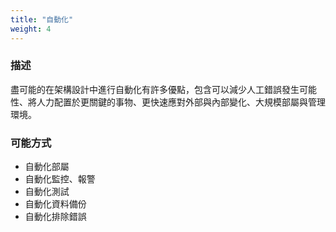 ```yaml
---
title: "自動化"
weight: 4
---
```


### 描述

盡可能的在架構設計中進行自動化有許多優點，包含可以減少人工錯誤發生可能性、將人力配置於更關鍵的事物、更快速應對外部與內部變化、大規模部屬與管理環境。

### 可能方式

- 自動化部屬
- 自動化監控、報警
- 自動化測試
- 自動化資料備份
- 自動化排除錯誤